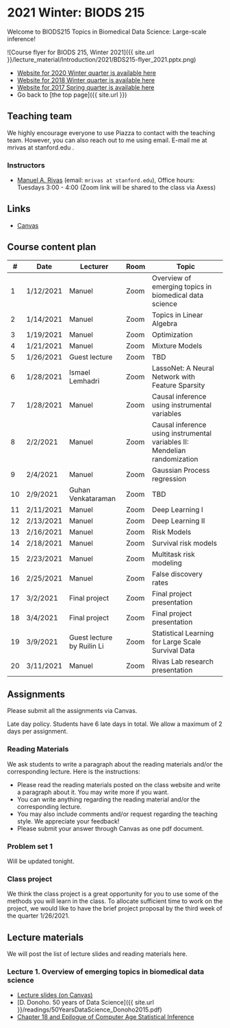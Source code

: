 # 2021 Winter: BIODS 215

Welcome to BIODS215 Topics in Biomedical Data Science: Large-scale inference!

![Course flyer for BIODS 215, Winter 2021]({{ site.url }}/lecture_material/Introduction/2021/BDS215-flyer_2021.pptx.png)

- [Website for 2020 Winter quarter is available here](2020.md)
- [Website for 2018 Winter quarter is available here](2018.md)
- [Website for 2017 Spring quarter is available here](2017.md)
- Go back to [the top page]({{ site.url }})

## Teaching team

We highly encourage everyone to use Piazza to contact with the teaching team.
However, you can also reach out to me using email.
E-mail me at mrivas at stanford.edu .

### Instructors

- [Manuel A. Rivas](http://rivaslab.stanford.edu) (email: `mrivas at stanford.edu`), Office hours: Tuesdays 3:00 - 4:00 (Zoom link will be shared to the class via Axess)

## Links

- [Canvas](https://canvas.stanford.edu/courses/129273)

## Course content plan

| #  | Date      | Lecturer      | Room     | Topic                                                                     |
|----|-----------|---------------|----------|---------------------------------------------------------------------------|
| 1  | 1/12/2021  | Manuel        | Zoom | Overview of emerging topics in biomedical data science                    |
| 2  | 1/14/2021  | Manuel        | Zoom | Topics in Linear Algebra                                                  |
| 3  | 1/19/2021 | Manuel        | Zoom | Optimization                                                              |
| 4  | 1/21/2021 | Manuel        | Zoom | Mixture Models                                                            |
| 5  | 1/26/2021 | Guest lecture | Zoom | TBD				                                            |
| 6  | 1/28/2021 | Ismael Lemhadri | Zoom | LassoNet: A Neural Network with Feature Sparsity                                		                            |
| 7  | 1/28/2021 | Manuel        | Zoom | Causal inference using instrumental variables                             |
| 8  | 2/2/2021 | Manuel        | Zoom | Causal inference using instrumental variables II: Mendelian randomization |
| 9  | 2/4/2021  | Manuel        | Zoom | Gaussian Process regression                                               |
| 10 | 2/9/2021  | Guhan Venkataraman        | Zoom | TBD      	              		                                        |
| 11 | 2/11/2021 | Manuel         | Zoom | Deep Learning I                                                          |
| 12 | 2/13/2021 | Manuel         | Zoom  | Deep Learning II                                                        |
| 13 | 2/16/2021 | Manuel        | Zoom | Risk Models                                                               |
| 14 | 2/18/2021 | Manuel        | Zoom | Survival risk models                                                      |
| 15 | 2/23/2021 | Manuel        | Zoom | Multitask risk modeling                                                   |
| 16 | 2/25/2021 | Manuel       | Zoom | False discovery rates                                                      |
| 17 | 3/2/2021  | Final project | Zoom | Final project presentation                                                |
| 18 | 3/4/2021  | Final project | Zoom | Final project presentation                                                |
| 19 | 3/9/2021 | Guest lecture by Ruilin Li         | Zoom | Statistical Learning for Large Scale Survival Data                 |
| 20 | 3/11/2021 | Manuel        | Zoom | Rivas Lab research presentation                                       |

## Assignments

Please submit all the assignments via Canvas.

Late day policy. Students have 6 late days in total. We allow a maximum of 2 days per assignment.

### Reading Materials

We ask students to write a paragraph about the reading materials and/or the corresponding lecture. Here is the instructions:

- Please read the reading materials posted on the class website and write a paragraph about it. You may write more if you want.
- You can write anything regarding the reading material and/or the corresponding lecture.
- You may also include comments and/or request regarding the teaching style. We appreciate your feedback!
- Please submit your answer through Canvas as one pdf document.

### Problem set 1

Will be updated tonight.


### Class project

We think the class project is a great opportunity for you to use some of the methods you will learn in the class. To allocate sufficient time to work on the project, we would like to have the brief project proposal by the third week of the quarter 1/26/2021.

## Lecture materials

We will post the list of lecture slides and reading materials here.

### Lecture 1. Overview of emerging topics in biomedical data science

- [Lecture slides (on Canvas)](https://canvas.stanford.edu/courses/129273/files/7098496?wrap=1)
- [D. Donoho. 50 years of Data Science]({{ site.url }}/readings/50YearsDataScience_Donoho2015.pdf)
- [Chapter 18 and Epilogue of Computer Age Statistical Inference](https://web.stanford.edu/~hastie/CASI_files/PDF/casi.pdf)

##